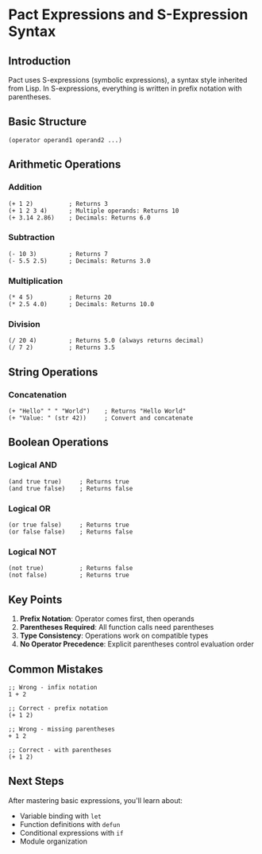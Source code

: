 # Pact Expressions and S-Expression Syntax

## Introduction

Pact uses S-expressions (symbolic expressions), a syntax style inherited from Lisp. In S-expressions, everything is written in prefix notation with parentheses.

## Basic Structure

```pact
(operator operand1 operand2 ...)
```

## Arithmetic Operations

### Addition
```pact
(+ 1 2)          ; Returns 3
(+ 1 2 3 4)      ; Multiple operands: Returns 10
(+ 3.14 2.86)    ; Decimals: Returns 6.0
```

### Subtraction
```pact
(- 10 3)         ; Returns 7
(- 5.5 2.5)      ; Decimals: Returns 3.0
```

### Multiplication
```pact
(* 4 5)          ; Returns 20
(* 2.5 4.0)      ; Decimals: Returns 10.0
```

### Division
```pact
(/ 20 4)         ; Returns 5.0 (always returns decimal)
(/ 7 2)          ; Returns 3.5
```

## String Operations

### Concatenation
```pact
(+ "Hello" " " "World")    ; Returns "Hello World"
(+ "Value: " (str 42))     ; Convert and concatenate
```

## Boolean Operations

### Logical AND
```pact
(and true true)     ; Returns true
(and true false)    ; Returns false
```

### Logical OR
```pact
(or true false)     ; Returns true
(or false false)    ; Returns false
```

### Logical NOT
```pact
(not true)          ; Returns false
(not false)         ; Returns true
```

## Key Points

1. **Prefix Notation**: Operator comes first, then operands
2. **Parentheses Required**: All function calls need parentheses
3. **Type Consistency**: Operations work on compatible types
4. **No Operator Precedence**: Explicit parentheses control evaluation order

## Common Mistakes

```pact
;; Wrong - infix notation
1 + 2

;; Correct - prefix notation
(+ 1 2)

;; Wrong - missing parentheses
+ 1 2

;; Correct - with parentheses
(+ 1 2)
```

## Next Steps

After mastering basic expressions, you'll learn about:
- Variable binding with `let`
- Function definitions with `defun`
- Conditional expressions with `if`
- Module organization